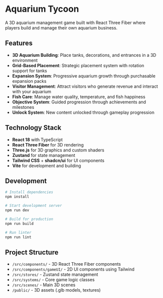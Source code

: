 # Aquarium Tycoon

A 3D aquarium management game built with React Three Fiber where players build and manage their own aquarium business.

## Features

- **3D Aquarium Building**: Place tanks, decorations, and entrances in a 3D environment
- **Grid-Based Placement**: Strategic placement system with rotation support for tanks
- **Expansion System**: Progressive aquarium growth through purchasable expansion packs
- **Visitor Management**: Attract visitors who generate revenue and interact with your aquarium
- **Fish Care**: Manage water quality, temperature, and fish happiness
- **Objective System**: Guided progression through achievements and milestones
- **Unlock System**: New content unlocked through gameplay progression

## Technology Stack

- **React 18** with TypeScript
- **React Three Fiber** for 3D rendering
- **Three.js** for 3D graphics and custom shaders
- **Zustand** for state management
- **Tailwind CSS** + **shadcn/ui** for UI components
- **Vite** for development and building

## Development

```bash
# Install dependencies
npm install

# Start development server
npm run dev

# Build for production
npm run build

# Run linter
npm run lint
```

## Project Structure

- `/src/components/` - 3D React Three Fiber components
- `/src/components/gameUI/` - 2D UI components using Tailwind
- `/src/stores/` - Zustand state management
- `/src/systems/` - Core game logic classes
- `/src/scenes/` - Main 3D scenes
- `/public/` - 3D assets (.glb models, textures)
